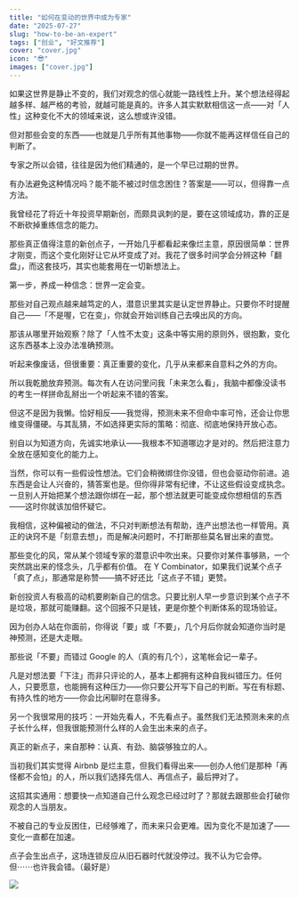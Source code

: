 ```yaml
---
title: "如何在变动的世界中成为专家"
date: "2025-07-27"
slug: "how-to-be-an-expert"
tags: ["创业", "好文推荐"]
cover: "cover.jpg"
icon: "😎"
images: ["cover.jpg"]
---
```

如果这世界是静止不变的，我们对观念的信心就能一路线性上升。某个想法经得起越多样、越严格的考验，就越可能是真的。许多人其实默默相信这一点——对「人性」这种变化不大的领域来说，这么想或许没错。



但对那些会变的东西——也就是几乎所有其他事物——你就不能再这样信任自己的判断了。



专家之所以会错，往往是因为他们精通的，是一个早已过期的世界。



有办法避免这种情况吗？能不能不被过时信念困住？答案是——可以，但得靠一点方法。



我曾经花了将近十年投资早期新创，而颇具讽刺的是，要在这领域成功，靠的正是不断砍掉重练信念的能力。



那些真正值得注意的新创点子，一开始几乎都看起来像烂主意，原因很简单：世界才刚变，而这个变化刚好让它从坏变成了对。我花了很多时间学会分辨这种「翻盘」，而这套技巧，其实也能套用在一切新想法上。



第一步，养成一种信念：世界一定会变。



那些对自己观点越来越笃定的人，潜意识里其实是认定世界静止。只要你不时提醒自己——「不是喔，它在变」，你就会开始训练自己去嗅出风的方向。



那该从哪里开始观察？除了「人性不太变」这条中等实用的原则外，很抱歉，变化这东西基本上没办法准确预测。



听起来像废话，但很重要：真正重要的变化，几乎从来都来自意料之外的方向。



所以我乾脆放弃预测。每次有人在访问里问我「未来怎么看」，我脑中都像没读书的考生一样拼命乱掰出一个听起来不错的答案。



但这不是因为我懒。恰好相反——我觉得，预测未来不但命中率可怜，还会让你思维变得僵硬。与其乱猜，不如选择更实际的策略：彻底、彻底地保持开放心态。



别自以为知道方向，先诚实地承认——我根本不知道哪边才是对的。然后把注意力全放在感知变化的能力上。



当然，你可以有一些假设性想法。它们会稍微绑住你没错，但也会驱动你前进。追东西是会让人兴奋的，猜答案也是。但你得非常有纪律，不让这些假设变成执念。
一旦别人开始把某个想法跟你绑在一起，那个想法就更可能变成你想相信的东西——这时你就该加倍怀疑它。



我相信，这种偏被动的做法，不只对判断想法有帮助，连产出想法也一样管用。真正的诀窍不是「刻意去想」，而是解决问题时，不打断那些莫名冒出来的直觉。



那些变化的风，常从某个领域专家的潜意识中吹出来。只要你对某件事够熟，一个突然跳出来的怪念头，几乎都有价值。
在 Y Combinator，如果我们说某个点子「疯了点」，那通常是称赞——搞不好还比「这点子不错」更赞。



新创投资人有极高的动机要刷新自己的信念。只要比别人早一步意识到某个点子不是垃圾，那就可能赚翻。这个回报不只是钱，更是你整个判断体系的现场验证。



因为创办人站在你面前，你得说「要」或「不要」，几个月后你就会知道你当时是神预测，还是大走眼。



那些说「不要」而错过 Google 的人（真的有几个），这笔帐会记一辈子。



凡是对想法要「下注」而非只评论的人，基本上都拥有这种自我纠错压力。任何人，只要愿意，也能拥有这种压力——你只要公开写下自己的判断。写在有标题、有持久性的地方——你会比闲聊时在意得多。



另一个我很常用的技巧：一开始先看人，不先看点子。虽然我们无法预测未来的点子长什么样，但我很能预测什么样的人会生出未来的点子。



真正的新点子，来自那种：认真、有劲、脑袋够独立的人。



当初我们其实觉得 Airbnb 是烂主意，但我们看得出来——创办人他们是那种「再怪都不会怕」的人，所以我们选择先信人、再信点子，最后押对了。



这招其实通用：想要快一点知道自己什么观念已经过时了？那就去跟那些会打破你观念的人当朋友。



不被自己的专业反困住，已经够难了，而未来只会更难。因为变化不是加速了——变化一直都在加速。



点子会生出点子，这场连锁反应从旧石器时代就没停过。我不认为它会停。
但⋯⋯也许我会错。（最好是）




![](https://prod-files-secure.s3.us-west-2.amazonaws.com/112d0858-5090-4d34-a606-b75eb8d65fd2/46476355-9cf3-4e99-9b7a-3531bc426380/1000202064.png?X-Amz-Algorithm=AWS4-HMAC-SHA256&X-Amz-Content-Sha256=UNSIGNED-PAYLOAD&X-Amz-Credential=ASIAZI2LB466UDO5T4XO%2F20251021%2Fus-west-2%2Fs3%2Faws4_request&X-Amz-Date=20251021T184520Z&X-Amz-Expires=3600&X-Amz-Security-Token=IQoJb3JpZ2luX2VjEGIaCXVzLXdlc3QtMiJIMEYCIQCL2NM4XOgXlreyvoKsoF7ZccyvEZYNNONzaYNa%2B09CfQIhAP0%2BoDa1sKCPdGfpdWe6oXMUrmFoMB1oLAGv9cRJbbNCKv8DCBsQABoMNjM3NDIzMTgzODA1Igz5j053zUdsQe6NUYQq3AOLYIgdpSicwve4RnEC71Cp8ObTJRqiHj1xRDD7SIurObOrlqlb8jXuBuhkiZq16MQVt%2FO4xvN3YcIbY4hVmkD3rzkuFQYgBDxpKRgpBBmo%2B4yOHv5ZknAgkV8V4LKnnjkIDj4XJnKGTuItHMfsZfsLe%2B8ddlxNTGMpTAp1qUeRiSDumccOFsUlcNDRiQfL5%2BsdZZ%2BCrRhW23vUw2K4kis9EWQZwUtuolyl0Y8DByj9HiqjSfUZ0A%2Btjhk%2FeT7m2CICHSd8yaGLvv7Fg8hZrLZ%2Btl2P6rfdmr4t04KjF8Wp%2B1sLNnA5gRbG6Rh%2BxRDmMgrBjSXblflgHskxBPn4ZI%2BST0oLTOVFWDcIlVD54FfNV%2FD8mTAhwF1eAFmHrVPpOWY2hoO%2BHK8beFo6sh%2BPiWp4z%2BNC0Mi172h7XlBxbmYQXkJh2GtB%2F1w8PBtvWp8HLFTU%2B4NxTQXkf5xD8WIaSadCKwzWIVfYQuzs0WFanEKV8SDcMy4fIQCKbIlCspHVoSRv36kFdrIZ7AbLKsr2uPI3tpuT6%2BjON%2BVZtSuWxaUTxTCtdfirbt63U8zItTrJv1NOA7sibe9d3mTI3OZ9RD1Vc7dh73j6W0dcpoHMXU3ozrLaZsLo9CzqxiSW9TCTlN%2FHBjqkATzotAyXy1AQEtLv1tHWutAP87jqE90g8RlMSqnTunitWWYMrOPHOqBSKTs03txm1LWiGwuBJdG7WzkvaQxpi1p0SFWPtHFS%2FUKVx9BmJ4Ab8GYfmbW6I5jAPYy%2Fgh2tmytiBGdUf6g2wa1L7udkKD6zECMEyon50mU11qGfud%2Fe1C1XozoKATjVifyRT2bMPE98Ose3qteFS7009bIkgvsTiOkF&X-Amz-Signature=3ec65f4059b634deb463040a8341c7a888bfbeaaaf55fb0c6e71cbe5a9987c6e&X-Amz-SignedHeaders=host&x-amz-checksum-mode=ENABLED&x-id=GetObject)

